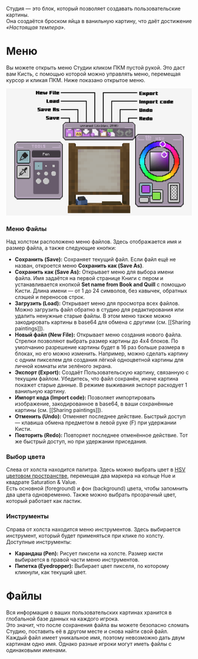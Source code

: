 Студия — это блок, который позволяет создавать пользовательские картины.  
Она создаётся броском яйца в ванильную картину, что даёт достижение *«Настоящая темпера»*.

# Меню
Вы можете открыть меню Студии кликом ПКМ пустой рукой. Это даст вам Кисть, с помощью которой можно управлять меню, перемещая курсор и кликая ПКМ. Ниже показано открытое меню.

<p align="center">
<img src="https://github.com/Eroxen/MC-Paint-datapack/blob/wiki_assets/img/studio_annotated.png?raw=true" alt="Меню Студии" width="600"/>
</p>

### Меню Файлы
Над холстом расположено меню файлов. Здесь отображается имя и размер файла, а также следующие кнопки:

* **Сохранить (Save):** Сохраняет текущий файл. Если файл ещё не назван, откроется меню **Сохранить как (Save As)**.  
* **Сохранить как (Save As):** Открывает меню для выбора имени файла. Имя задаётся на первой странице Книги с пером и устанавливается кнопкой **Set name from Book and Quill** с помощью Кисти. Длина имени — от 1 до 24 символов, без кавычек, обратных слэшей и переносов строк.  
* **Загрузить (Load):** Открывает меню для просмотра всех файлов. Можно загрузить файл обратно в студию для редактирования или удалить ненужные старые файлы. В этом меню также можно закодировать картины в base64 для обмена с другими (см. [[Sharing paintings]]).  
* **Новый файл (New File):** Открывает меню создания нового файла. Стрелки позволяют выбрать размер картины до 4x4 блоков. По умолчанию разрешение картины будет в 16 раз больше размера в блоках, но его можно изменить. Например, можно сделать картину с одним пикселем для создания лёгкой одноцветной картины для личной комнаты или зелёного экрана.  
* **Экспорт (Export):** Создаёт Пользовательскую картину, связанную с текущим файлом. Убедитесь, что файл сохранён, иначе картина покажет старые данные. В режиме выживания экспорт расходует 1 ванильную картину.  
* **Импорт кода (Import code):** Позволяет импортировать изображение, закодированное в base64, в ваши сохранённые картины (см. [[Sharing paintings]]).  
* **Отменить (Undo):** Отменяет последнее действие. Быстрый доступ — клавиша обмена предметом в левой руке (F) при удержании Кисти.  
* **Повторить (Redo):** Повторяет последнее отменённое действие. Тот же быстрый доступ, но при удержании приседания.

### Выбор цвета
Слева от холста находится палитра. Здесь можно выбрать цвет в [HSV цветовом пространстве](https://en.wikipedia.org/wiki/HSL_and_HSV), перемещая два маркера на кольце Hue и квадрате Saturation & Value.  
Есть основной (foreground) и фон (background) цвета, чтобы запомнить два цвета одновременно. Также можно выбрать прозрачный цвет, который работает как ластик.

### Инструменты
Справа от холста находится меню инструментов. Здесь выбирается инструмент, который будет применяться при клике по холсту. Доступные инструменты:

* **Карандаш (Pen):** Рисует пиксели на холсте. Размер кисти выбирается в правой части меню инструментов.  
* **Пипетка (Eyedropper):** Выбирает цвет пикселя, по которому кликнули, как текущий цвет.

# Файлы
Вся информация о ваших пользовательских картинах хранится в глобальной базе данных на каждого игрока.  
Это значит, что после сохранения файла вы можете безопасно сломать Студию, поставить её в другом месте и снова найти свой файл.  
Каждый файл имеет уникальное имя, поэтому невозможно дать двум картинам одно имя. Однако разные игроки могут иметь файлы с одинаковыми именами.

